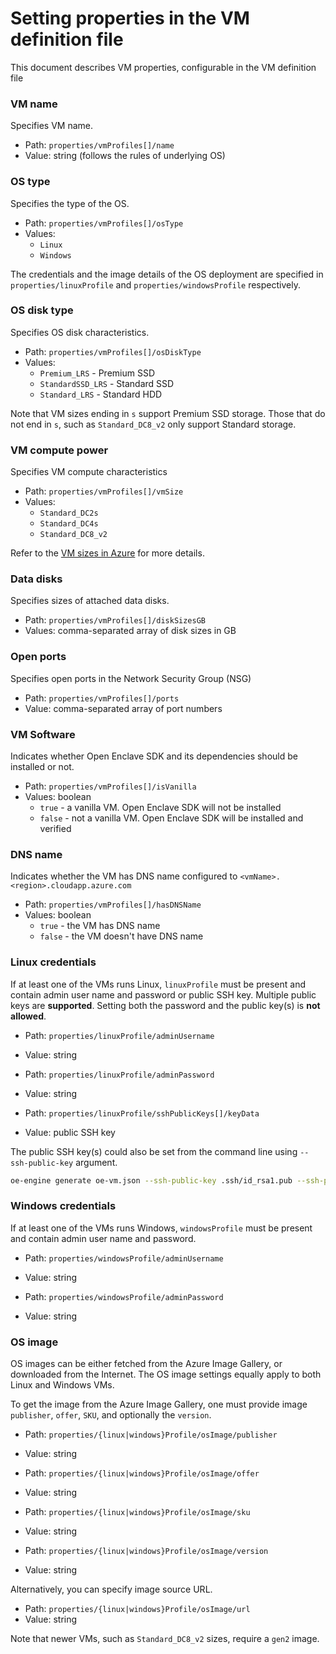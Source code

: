 # Setting properties in the VM definition file

This document describes VM properties, configurable in the VM definition file

### VM name
Specifies VM name.

* Path: `properties/vmProfiles[]/name`
* Value: string (follows the rules of underlying OS)

### OS type
Specifies the type of the OS.

* Path: `properties/vmProfiles[]/osType`
* Values:
    * `Linux`
    * `Windows`

The credentials and the image details of the OS deployment are specified in `properties/linuxProfile` and `properties/windowsProfile` respectively.

### OS disk type
Specifies OS disk characteristics.

* Path: `properties/vmProfiles[]/osDiskType`
* Values:
    * `Premium_LRS` - Premium SSD
    * `StandardSSD_LRS` - Standard SSD
    * `Standard_LRS` - Standard HDD

Note that VM sizes ending in `s` support Premium SSD storage. Those that do not end in `s`, such as `Standard_DC8_v2` only support Standard storage.

### VM compute power
Specifies VM compute characteristics

* Path: `properties/vmProfiles[]/vmSize`
* Values:
    * `Standard_DC2s`
    * `Standard_DC4s`
    * `Standard_DC8_v2`

Refer to the [VM sizes in Azure](https://docs.microsoft.com/en-us/azure/virtual-machines/windows/sizes) for more details.

### Data disks
Specifies sizes of attached data disks.

* Path: `properties/vmProfiles[]/diskSizesGB`
* Values: comma-separated array of disk sizes in GB

### Open ports
Specifies open ports in the Network Security Group (NSG)

* Path: `properties/vmProfiles[]/ports`
* Value: comma-separated array of port numbers

### VM Software
Indicates whether Open Enclave SDK and its dependencies should be installed or not.

* Path: `properties/vmProfiles[]/isVanilla`
* Values: boolean
    * `true` - a vanilla VM. Open Enclave SDK will not be installed
    * `false` - not a vanilla VM. Open Enclave SDK will be installed and verified

### DNS name
Indicates whether the VM has DNS name configured to `<vmName>.<region>.cloudapp.azure.com`

* Path: `properties/vmProfiles[]/hasDNSName`
* Values: boolean
    * `true` - the VM has DNS name
    * `false` - the VM doesn't have DNS name

### Linux credentials
If at least one of the VMs runs Linux, `linuxProfile` must be present and contain admin user name and password or public SSH key.
Multiple public keys are **supported**.
Setting both the password and the public key(s) is **not allowed**.

* Path: `properties/linuxProfile/adminUsername`
* Value: string

* Path: `properties/linuxProfile/adminPassword`
* Value: string

* Path: `properties/linuxProfile/sshPublicKeys[]/keyData`
* Value: public SSH key

The public SSH key(s) could also be set from the command line using `--ssh-public-key` argument.
```sh
oe-engine generate oe-vm.json --ssh-public-key .ssh/id_rsa1.pub --ssh-public-key .ssh/id_rsa2.pub
```

### Windows credentials
If at least one of the VMs runs Windows, `windowsProfile` must be present and contain admin user name and password.

* Path: `properties/windowsProfile/adminUsername`
* Value: string

* Path: `properties/windowsProfile/adminPassword`
* Value: string

### OS image
OS images can be either fetched from the Azure Image Gallery, or downloaded from the Internet.
The OS image settings equally apply to both Linux and Windows VMs.

To get the image from the Azure Image Gallery, one must provide image `publisher`, `offer`, `SKU`, and optionally the `version`.

* Path: `properties/{linux|windows}Profile/osImage/publisher`
* Value: string

* Path: `properties/{linux|windows}Profile/osImage/offer`
* Value: string

* Path: `properties/{linux|windows}Profile/osImage/sku`
* Value: string

* Path: `properties/{linux|windows}Profile/osImage/version`
* Value: string

Alternatively, you can specify image source URL.

* Path: `properties/{linux|windows}Profile/osImage/url`
* Value: string

Note that newer VMs, such as `Standard_DC8_v2` sizes, require a `gen2` image.
